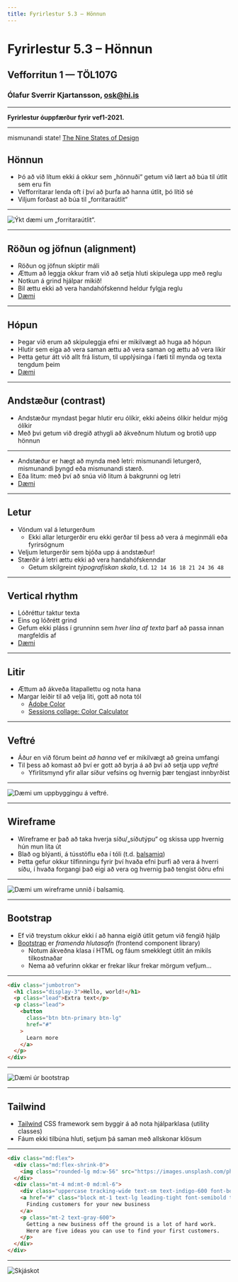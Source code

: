 ```yaml
---
title: Fyrirlestur 5.3 – Hönnun
---
```


# Fyrirlestur 5.3 – Hönnun

## Vefforritun 1 — TÖL107G

### Ólafur Sverrir Kjartansson, [osk@hi.is](mailto:osk@hi.is)

---

**Fyrirlestur óuppfærður fyrir vef1-2021.**

---

mismunandi state!
[The Nine States of Design](https://medium.com/swlh/the-nine-states-of-design-5bfe9b3d6d85)

## Hönnun

* Þó að við lítum ekki á okkur sem „hönnuði“ getum við lært að búa til útlit sem eru fín
* Vefforritarar lenda oft í því að þurfa að hanna útlit, þó lítið sé
* Viljum forðast að búa til „forritaraútlit“

***

![Ýkt dæmi um „forritaraútlit“.](img/okcancel20031010.gif "Ýkt dæmi um „forritaraútlit“. Mynd: http://okcancel.com/comic/4.html")

***

## Röðun og jöfnun (alignment)

* Röðun og jöfnun skiptir máli
* Ættum að leggja okkur fram við að setja hluti skipulega upp með reglu
* Notkun á grind hjálpar mikið!
* Bil ættu ekki að vera handahófskennd heldur fylgja reglu
* [Dæmi](daemi/design/alignment.html)

***

## Hópun

* Þegar við erum að skipuleggja efni er mikilvægt að huga að hópun
* Hlutir sem eiga að vera saman ættu að vera saman og ættu að vera líkir
* Þetta getur átt við allt frá listum, til upplýsinga í fæti til mynda og texta tengdum þeim
* [Dæmi](daemi/design/proximity.html)

***

## Andstæður (contrast)

* Andstæður  myndast þegar hlutir eru ólíkir, ekki aðeins ólíkir heldur mjög ólíkir
* Með þvi getum við dregið athygli að ákveðnum hlutum og brotið upp hönnun

***

* Andstæður er hægt að mynda með letri: mismunandi leturgerð, mismunandi þyngd eða mismunandi stærð.
* Eða litum: með því að snúa við litum á bakgrunni og letri
* [Dæmi](daemi/design/contrast.html)

***

## Letur

* Vöndum val á leturgerðum
  * Ekki allar leturgerðir eru ekki gerðar til þess að vera á meginmáli eða fyrirsögnum
* Veljum leturgerðir sem bjóða upp á andstæður!
* Stærðir á letri ættu ekki að vera handahófskenndar
  * Getum skilgreint _týpografískan skala_, t.d. `12 14 16 18 21 24 36 48`

***

## Vertical rhythm

* Lóðréttur taktur texta
* Eins og lóðrétt grind
* Gefum ekki pláss í grunninn sem _hver lína af texta_ þarf að passa innan margfeldis af
* [Dæmi](daemi/design/vertical-rhythm.html)

***

## Litir

* Ættum að ákveða litapallettu og nota hana
* Margar leiðir til að velja liti, gott að nota tól
  * [Adobe Color](https://color.adobe.com/)
  * [Sessions collage: Color Calculator](https://www.sessions.edu/color-calculator/)

***

## Veftré

* Áður en við förum beint _að hanna_ vef er mikilvægt að greina umfangi
* Til þess að komast að því er gott að byrja á að því að setja upp _veftré_
  * Yfirlitsmynd yfir allar síður vefsins og hvernig þær tengjast innbyrðist

***

![Dæmi um uppbyggingu á veftré.](img/veftre.png "Dæmi um uppbyggingu á veftré.")

***

## Wireframe

* Wireframe er það að taka hverja síðu/„síðutýpu“ og skissa upp hvernig hún mun líta út
* Blað og blýanti, á tússtöflu eða í tóli (t.d. [balsamiq](https://balsamiq.com/))
* Þetta gefur okkur tilfinningu fyrir því hvaða efni þurfi að vera á hverri síðu, í hvaða forgangi það eigi að vera og hvernig það tengist öðru efni

***

![Dæmi um wireframe unnið í balsamiq.](img/Profilewireframe.png "Dæmi um wireframe unnið í balsamiq. Mynd: https://upload.wikimedia.org/wikipedia/commons/4/47/Profilewireframe.png")

***

## Bootstrap

* Ef við treystum okkur ekki í að hanna eigið útlit getum við fengið hjálp
* [Bootstrap](https://getbootstrap.com/) er _framenda hlutasafn_ (frontend component library)
  * Notum ákveðna klasa í HTML og fáum smekklegt útlit án mikils tilkostnaðar
  * Nema að vefurinn okkar er frekar líkur frekar mörgum vefjum...

***

```html
<div class="jumbotron">
  <h1 class="display-3">Hello, world!</h1>
  <p class="lead">Extra text</p>
  <p class="lead">
    <button
      class="btn btn-primary btn-lg"
      href="#"
    >
      Learn more
    </a>
  </p>
</div>
```

***

![Dæmi úr bootstrap](img/bootstrap.png)

***

## Tailwind

* [Tailwind](https://tailwindcss.com/) CSS framework sem byggir á að nota hjálparklasa (utility classes)
* Fáum ekki tilbúna hluti, setjum þá saman með allskonar klösum

***

```html
<div class="md:flex">
  <div class="md:flex-shrink-0">
    <img class="rounded-lg md:w-56" src="https://images.unsplash.com/photo-1556740738-b6a63e27c4df?ixlib=rb-1.2.1&ixid=eyJhcHBfaWQiOjEyMDd9&auto=format&fit=crop&w=448&q=80" alt="Woman paying for a purchase">
  </div>
  <div class="mt-4 md:mt-0 md:ml-6">
    <div class="uppercase tracking-wide text-sm text-indigo-600 font-bold">Marketing</div>
    <a href="#" class="block mt-1 text-lg leading-tight font-semibold text-gray-900 hover:underline">
      Finding customers for your new business
    </a>
    <p class="mt-2 text-gray-600">
      Getting a new business off the ground is a lot of hard work.
      Here are five ideas you can use to find your first customers.
    </p>
  </div>
</div>
```

***

![Skjáskot](img/tailwind.png "Mynd af birtingu af Tailwind kóða að ofan. Credit: Skjáskot af vef Tailwind")
